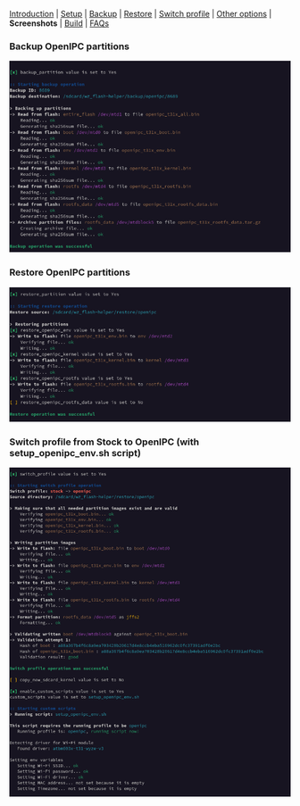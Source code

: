 [Introduction](README.md) | [Setup](README_setup.md) | [Backup](README_backup.md) | [Restore](README_restore.md) | [Switch profile](README_switch_profile.md) | [Other options](README_other_options.md) | **Screenshots** | [Build](README_build.md) | [FAQs](README_FAQs.md)



### Backup OpenIPC partitions
![Alt text](https://raw.githubusercontent.com/archandanime/wz_flash-helper/main/images/sc_backup.png)

### Restore OpenIPC partitions
![Alt text](https://raw.githubusercontent.com/archandanime/wz_flash-helper/main/images/sc_restore.png)

### Switch profile from Stock to OpenIPC (with setup_openipc_env.sh script)
![Alt text](https://raw.githubusercontent.com/archandanime/wz_flash-helper/main/images/sc_switch_profile.png)

